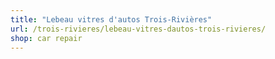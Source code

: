 ```yaml
---
title: "Lebeau vitres d'autos Trois-Rivières"
url: /trois-rivieres/lebeau-vitres-dautos-trois-rivieres/
shop: car repair
---
```

